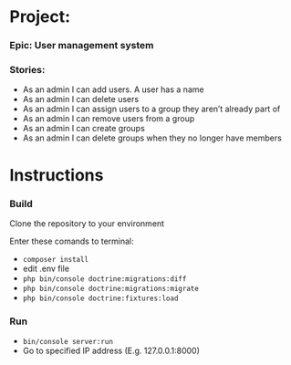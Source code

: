 # Project:  
 
### Epic: User management system
### Stories:
 - As an admin I can add users. A user has a name
 - As an admin I can delete users
 - As an admin I can assign users to a group they aren’t already part of
 - As an admin I can remove users from a group
 - As an admin I can create groups
 - As an admin I can delete groups when they no longer have members
 
# Instructions

### Build
 Clone the repository to your environment
 
 Enter these comands to terminal:
 - `composer install`
 - edit .env file
 - `php bin/console doctrine:migrations:diff`
 - `php bin/console doctrine:migrations:migrate`
 - `php bin/console doctrine:fixtures:load`
 
 ### Run
  - `bin/console server:run`
  - Go to specified IP address (E.g. 127.0.0.1:8000)
  


